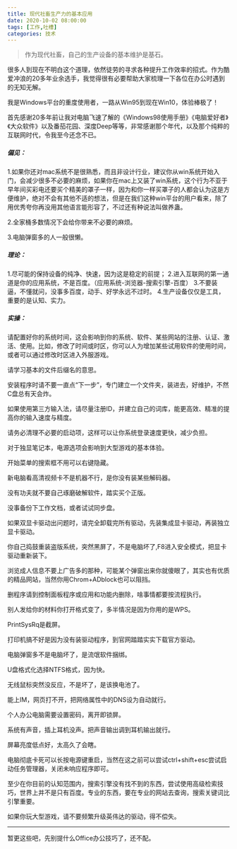 ```yaml
---
title: 现代社畜生产力的基本应用
date: 2020-10-02 08:00:00
tags: [工作,吐槽]
categories: 技术
---
```



>作为现代社畜，自己的生产设备的基本维护是基石。

很多人到现在不明白这个道理，依然徒劳的寻求各种提升工作效率的招式。作为酷爱冲浪的20多年业余选手，我觉得很有必要帮助大家梳理一下各位在办公时遇到的无知无解。

我是Windows平台的重度使用者，一路从Win95到现在Win10，体验棒极了！

首先感谢20多年前让我对电脑飞速了解的《Windows98使用手册》《电脑爱好者》《大众软件》以及番茄花园、深度Deep等等，非常感谢那个年代，以及那个纯粹的互联网时代，令我至今还念不已。



##### **偏见：**

1.如果你还对mac系统不是很熟悉，而且非设计行业，建议你从win系统开始入门，会减少很多不必要的麻烦，如果你在mac上又装了win系统，这个行为不亚于早年间买彩电还要买个精美的罩子一样，因为和你一样买罩子的人都会认为这是方便维护，绝对不会有其他不适的想法，但是在我们这种win平台的用户看来，除了用优秀夸你再没用其他语言能形容了，不过还有种说法叫做养蛊。

2.全家桶多数情况下会给你带来不必要的麻烦。

3.电脑弹窗多的人一般很懒。



##### **理论：**

1.尽可能的保持设备的纯净、快速，因为这是稳定的前提；
2.进入互联网的第一通道是你的应用系统，不是百度。（应用系统-浏览器-搜索引擎-百度）
3.不要装逼，不懂就问，没事多百度，动手、好学永远不过时。
4.生产设备仅仅是工具，重要的是认知、实力。

##### **实操：**

请配置好你的系统时间，这会影响到你的系统、软件、某些网站的注册、认证、激活、使用。比如，修改了时间或时区，你可以人为增加某些试用软件的使用时间，或者可以通过修改时区进入外服游戏。

请学习基本的文件后缀名的意思。

安装程序时请不要一直点“下一步”，专门建立一个文件夹，装进去，好维护，不然C盘总有天会炸。

如果使用第三方输入法，请尽量注册ID，并建立自己的词库，能更高效、精准的提高你的输入速度与精度。

请务必清理不必要的启动项，这样可以让你系统登录速度更快，减少负担。

对于独显笔记本，电源选项会影响到大型游戏的基本体验。

开始菜单的搜索框不用可以右键隐藏。

新电脑看高清视频卡不是机器不行，是你没有装某些解码器。

没有功夫就不要自己琢磨破解软件，踏实买个正版。

没事备份下工作文档，或者试试同步盘。

如果双显卡驱动出问题时，请完全卸载完所有驱动，先装集成显卡驱动，再装独立显卡驱动。

你自己捣鼓重装盗版系统，突然黑屏了，不是电脑坏了,F8进入安全模式，把显卡驱动重新装下。

浏览成人信息不要上广告多的那种，可能某个弹窗出来你就傻眼了，其实也有优质的精品网站，当然你用Chrom+ADblock也可以阻挡。

删程序请到控制面板程序或应用和功能内删除，啥事情都要按流程执行。

别人发给你的材料你打开格式变了，多半情况是因为你用的是WPS。

PrintSysRq是截屏。

打印机搞不好是因为没有装驱动程序，到官网踏踏实实下载官方驱动。

电脑弹窗多不是电脑坏了，是流氓软件捆绑。

U盘格式化选择NTFS格式，因为快。

无线鼠标突然没反应，不是坏了，是该换电池了。

能上IM，网页打不开，把网络属性中的DNS设为自动就行。

个人办公电脑需要设置密码，离开即锁屏。

系统有声音，插上耳机没声。把声音输出调到耳机输出就行。

屏幕亮度低点好，太高久了会瞎。

电脑彻底卡死可以长按电源键重启，当然在这之前可以尝试ctrl+shift+esc尝试启动任务管理器，关闭未响应程序即可。

至少在你目前的认知范围内，搜索引擎没有找不到的东西，尝试使用高级检索技巧，世界上并不是只有百度。专业的东西，要在专业的网站去查询，搜索关键词比引擎重要。

如果你玩大型游戏，请不要频繁升级英伟达的驱动，得不偿失。


* * *

暂更这些吧，先别提什么Office办公技巧了，还不配。





